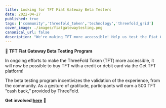 ```yaml
---
title: Looking for TFT Fiat Gateway Beta Testers
date: 2022-04-27
published: true
tags: ['community','threefold_token','technology','threefold_grid']
cover_image: ./images/fiatgatewaytesting.png
canonical_url: false
description: "We're making TFT more accessible! Help us test the Fiat Gateway and earn 500 TFT."
---
```


📣 **TFT Fiat Gateway Beta Testing Program**

In ongoing efforts to make the ThreeFold Token (TFT) more accessible, it will now be possible to buy TFT with a credit or debit card via the Get TFT platform!

The beta testing program incentivizes the validation of the experience, from the community. As a gesture of gratitude, participants will earn a 500 TFT “cash back,” provided by ThreeFold.

**Get involved [here](https://forum.threefold.io/t/tft-fiat-gateway-beta-testing-program/2746)** 🙏
